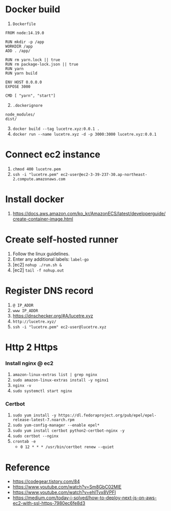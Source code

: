 # Docker build

1. `Dockerfile`

```
FROM node:14.19.0

RUN mkdir -p /app
WORKDIR /app
ADD . /app/

RUN rm yarn.lock || true
RUN rm package-lock.json || true
RUN yarn
RUN yarn build

ENV HOST 0.0.0.0
EXPOSE 3000

CMD [ "yarn", "start"]
```

2. `.dockerignore`

```
node_modules/
dist/
```

3. `docker build --tag lucetre.xyz:0.0.1 .`
4. `docker run --name lucetre.xyz -d -p 3000:3000 lucetre.xyz:0.0.1`

# Connect ec2 instance

1. `chmod 400 lucetre.pem`
2. `ssh -i "lucetre.pem" ec2-user@ec2-3-39-237-30.ap-northeast-2.compute.amazonaws.com`

# Install docker

1. https://docs.aws.amazon.com/ko_kr/AmazonECS/latest/developerguide/create-container-image.html

# Create self-hosted runner

1. Follow the linux guidelines.
2. Enter any additional labels: `label-go`
3. [ec2] `nohup ./run.sh &`
4. [ec2] `tail -f nohup.out`

# Register DNS record

1. `@ IP_ADDR`
2. `www IP_ADDR`
3. https://dnschecker.org/#A/lucetre.xyz
4. `http://lucetre.xyz/`
5. `ssh -i "lucetre.pem" ec2-user@lucetre.xyz`

# Http 2 Https

### Install nginx @ ec2

1. `amazon-linux-extras list | grep nginx`
2. `sudo amazon-linux-extras install -y nginx1`
3. `nginx -v`
4. `sudo systemctl start nginx`

### Certbot

1. `sudo yum install -y https://dl.fedoraproject.org/pub/epel/epel-release-latest-7.noarch.rpm`
2. `sudo yum-config-manager --enable epel* `
3. `sudo yum install certbot python2-certbot-nginx -y`
4. `sudo certbot --nginx`
5. `crontab -e`
   - `0 12 * * * /usr/bin/certbot renew --quiet`

# Reference

- https://codegear.tistory.com/84
- https://www.youtube.com/watch?v=Sm8GbC02MlE
- https://www.youtube.com/watch?v=ehITvx8VPFI
- https://medium.com/today-i-solved/how-to-deploy-next-js-on-aws-ec2-with-ssl-https-7980ec6fe8d3
